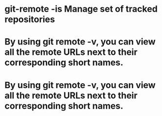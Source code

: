 # git-remote -is Manage set of tracked repositories
# By using git remote -v, you can view all the remote URLs next to their corresponding short names.
# By using git remote -v, you can view all the remote URLs next to their corresponding short names.





